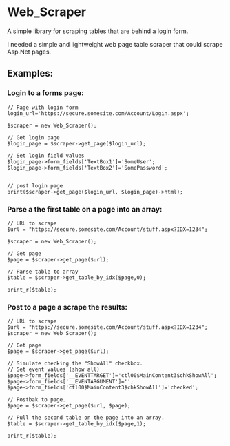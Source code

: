 Web_Scraper
===========

A simple library for scraping tables that are behind a login form.

I needed a simple and lightweight web page table scraper that could scrape Asp.Net pages.

## Examples:

### Login to a forms page:

    // Page with login form
    login_url='https://secure.somesite.com/Account/Login.aspx';
		
    $scraper = new Web_Scraper();
		
    // Get login page
    $login_page = $scraper->get_page($login_url);

    // Set login field values
    $login_page->form_fields['TextBox1']='SomeUser';
    $login_page->form_fields['TextBox2']='SomePassword';

		
    // post login page
    print($scraper->get_page($login_url, $login_page)->html);
		
		
### Parse a the first table on a page into an array:

	// URL to scrape
    $url = "https://secure.somesite.com/Account/stuff.aspx?IDX=1234";
    
    $scraper = new Web_Scraper();
		
    // Get page
    $page = $scraper->get_page($url);		

    // Parse table to array
    $table = $scraper->get_table_by_idx($page,0);
    
    print_r($table);
    

### Post to a page a scrape the results:

    // URL to scrape
    $url = "https://secure.somesite.com/Account/stuff.aspx?IDX=1234";
    $scraper = new Web_Scraper();
		
    // Get page
    $page = $scraper->get_page($url);
		
    // Simulate checking the "ShowAll" checkbox.
    // Set event values (show all)
    $page->form_fields['__EVENTTARGET']='ctl00$MainContent3$chkShowAll';
    $page->form_fields['__EVENTARGUMENT']='';
    $page->form_fields['ctl00$MainContent3$chkShowAll']='checked';
		
    // Postbak to page.
    $page = $scraper->get_page($url, $page);
		
    // Pull the second table on the page into an array.
    $table = $scraper->get_table_by_idx($page,1);
    
    print_r($table);    
